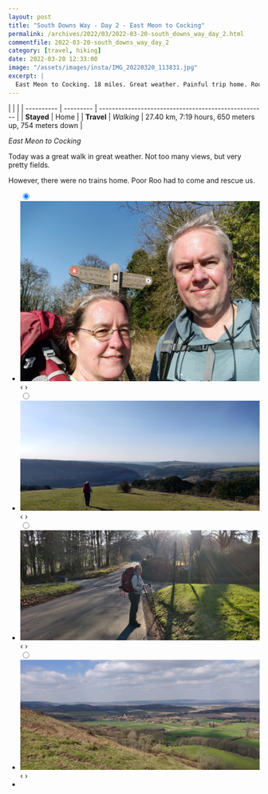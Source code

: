 ```yaml
---
layout: post
title: "South Downs Way - Day 2 - East Meon to Cocking"
permalink: /archives/2022/03/2022-03-20-south_downs_way_day_2.html
commentfile: 2022-03-20-south_downs_way_day_2
category: [travel, hiking]
date: 2022-03-20 12:33:00
image: "/assets/images/insta/IMG_20220320_113831.jpg"
excerpt: |
  East Meon to Cocking. 18 miles. Great weather. Painful trip home. Roo had to rescue us.
---
```


|            |           |
| ---------- | --------- | ---------------------------------------------------- |
| **Stayed** | Home      |
| **Travel** | _Walking_ | 27.40 km, 7:19 hours, 650 meters up, 754 meters down |

_East Meon to Cocking_

Today was a great walk in great weather. Not too many views, but very pretty fields.

However, there were no trains home. Poor Roo had to come and rescue us.

<ul class="slides">
    <input type="radio" name="radio-btn" id="img-1" checked="checked" />
    <li class="slide-container">
        <div class="slide">
          <a href="/assets/images/insta/IMG_20220320_095535.jpg"><img src="/assets/images/insta/IMG_20220320_095535.jpg" /></a>
        </div>
        <div class="nav">
             <label for="img-4" class="prev">&#x2039;</label>
             <label for="img-2" class="next">&#x203a;</label>
         </div>
    </li>    <input type="radio" name="radio-btn" id="img-2"  />
    <li class="slide-container">
        <div class="slide">
          <a href="/assets/images/insta/IMG_20220320_083810.jpg"><img src="/assets/images/insta/IMG_20220320_083810.jpg" /></a>
        </div>
        <div class="nav">
             <label for="img-1" class="prev">&#x2039;</label>
             <label for="img-3" class="next">&#x203a;</label>
         </div>
    </li>    <input type="radio" name="radio-btn" id="img-3"  />
    <li class="slide-container">
        <div class="slide">
          <a href="/assets/images/insta/IMG_20220320_074938.jpg"><img src="/assets/images/insta/IMG_20220320_074938.jpg" /></a>
        </div>
        <div class="nav">
             <label for="img-2" class="prev">&#x2039;</label>
             <label for="img-4" class="next">&#x203a;</label>
         </div>
    </li>
    <input type="radio" name="radio-btn" id="img-4" />
    <li class="slide-container">
        <div class="slide">
          <a href="/assets/images/insta/IMG_20220320_113831.jpg"><img src="/assets/images/insta/IMG_20220320_113831.jpg" /></a>
        </div>
        <div class="nav">
             <label for="img-3" class="prev">&#x2039;</label>
             <label for="img-1" class="next">&#x203a;</label>
         </div>
    </li>
  <li class="nav-dots">
      <label for="img-1" class="nav-dot" id="img-dot-1"></label>      <label for="img-2" class="nav-dot" id="img-dot-2"></label>      <label for="img-3" class="nav-dot" id="img-dot-3"></label>
      <label for="img-4" class="nav-dot" id="img-dot-4"></label>
  </li>
</ul>
